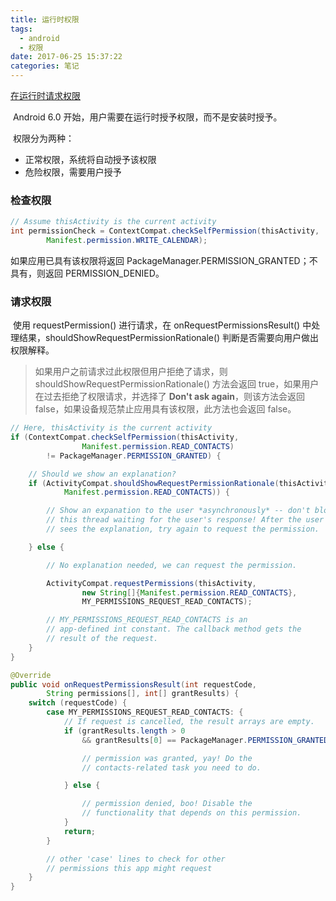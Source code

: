 ```yaml
---
title: 运行时权限
tags:
  - android
  - 权限
date: 2017-06-25 15:37:22
categories: 笔记
---
```


[在运行时请求权限](https://developer.android.com/training/permissions/requesting.html)

​	Android 6.0 开始，用户需要在运行时授予权限，而不是安装时授予。

​	权限分为两种：

+ 正常权限，系统将自动授予该权限
+ 危险权限，需要用户授予



### 检查权限

```java
// Assume thisActivity is the current activity
int permissionCheck = ContextCompat.checkSelfPermission(thisActivity,
        Manifest.permission.WRITE_CALENDAR);
```

如果应用已具有该权限将返回 PackageManager.PERMISSION_GRANTED；不具有，则返回 PERMISSION_DENIED。



### 请求权限

​	使用 requestPermission() 进行请求，在 onRequestPermissionsResult() 中处理结果，shouldShowRequestPermissionRationale() 判断是否需要向用户做出权限解释。

> 如果用户之前请求过此权限但用户拒绝了请求，则 shouldShowRequestPermissionRationale() 方法会返回 true，如果用户在过去拒绝了权限请求，并选择了 **Don't ask again**，则该方法会返回 false，如果设备规范禁止应用具有该权限，此方法也会返回 false。

```java
// Here, thisActivity is the current activity
if (ContextCompat.checkSelfPermission(thisActivity,
                Manifest.permission.READ_CONTACTS)
        != PackageManager.PERMISSION_GRANTED) {

    // Should we show an explanation?
    if (ActivityCompat.shouldShowRequestPermissionRationale(thisActivity,
            Manifest.permission.READ_CONTACTS)) {

        // Show an expanation to the user *asynchronously* -- don't block
        // this thread waiting for the user's response! After the user
        // sees the explanation, try again to request the permission.

    } else {

        // No explanation needed, we can request the permission.

        ActivityCompat.requestPermissions(thisActivity,
                new String[]{Manifest.permission.READ_CONTACTS},
                MY_PERMISSIONS_REQUEST_READ_CONTACTS);

        // MY_PERMISSIONS_REQUEST_READ_CONTACTS is an
        // app-defined int constant. The callback method gets the
        // result of the request.
    }
}
```

```java
@Override
public void onRequestPermissionsResult(int requestCode,
        String permissions[], int[] grantResults) {
    switch (requestCode) {
        case MY_PERMISSIONS_REQUEST_READ_CONTACTS: {
            // If request is cancelled, the result arrays are empty.
            if (grantResults.length > 0
                && grantResults[0] == PackageManager.PERMISSION_GRANTED) {

                // permission was granted, yay! Do the
                // contacts-related task you need to do.

            } else {

                // permission denied, boo! Disable the
                // functionality that depends on this permission.
            }
            return;
        }

        // other 'case' lines to check for other
        // permissions this app might request
    }
}
```